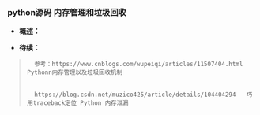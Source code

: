 ### python源码 内存管理和垃圾回收
- **概述：**
>
>
>
>
>
>
>
>
>
>
>
>
>
>
>

- **待续：**
>       参考：https://www.cnblogs.com/wupeiqi/articles/11507404.html   Pythonn内存管理以及垃圾回收机制
>
>
>       https://blog.csdn.net/muzico425/article/details/104404294   巧用traceback定位 Python 内存泄漏
>
>
>
>
>
>
>
>
>
>
>
>
>
>
>
